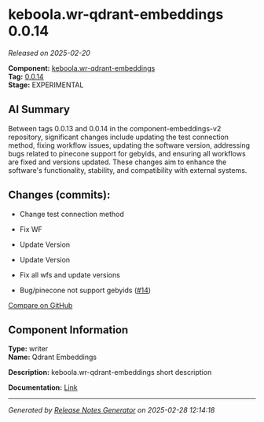 # keboola.wr-qdrant-embeddings 0.0.14

_Released on 2025-02-20_

**Component:** [keboola.wr-qdrant-embeddings](https://github.com/keboola/component-embeddings-v2)  
**Tag:** [0.0.14](https://github.com/keboola/component-embeddings-v2/releases/tag/0.0.14)  
**Stage:** EXPERIMENTAL  


## AI Summary
Between tags 0.0.13 and 0.0.14 in the component-embeddings-v2 repository, significant changes include updating the test connection method, fixing workflow issues, updating the software version, addressing bugs related to pinecone support for gebyids, and ensuring all workflows are fixed and versions updated. These changes aim to enhance the software's functionality, stability, and compatibility with external systems.



## Changes (commits):


- Change test connection method 
  



- Fix WF 
  



- Update Version 
  



- Update Version 
  



- Fix all wfs and update versions 
  



- Bug/pinecone not support gebyids ([#14](https://github.com/keboola/component-embeddings-v2/pull/14))
  



[Compare on GitHub](https://github.com/component-embeddings-v2/compare/0.0.13...0.0.14)



## Component Information
**Type:** writer  
**Name:** Qdrant Embeddings  

**Description:** keboola.wr-qdrant-embeddings short description  


**Documentation:** [Link](https://github.com/keboola/component-embeddings-v2/blob/master/README.md)  



---
_Generated by [Release Notes Generator](https://github.com/keboola/release-notes-generator) on 2025-02-28 12:14:18_ 